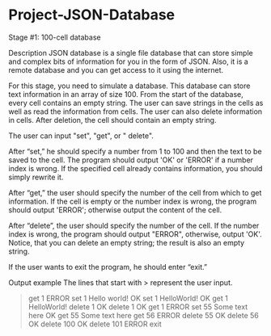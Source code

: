 # Project-JSON-Database

Stage #1: 100-cell database

Description
JSON database is a single file database that can store simple and complex bits of information for you in the form of JSON. Also, it is a remote database and you can get access to it using the internet.

For this stage, you need to simulate a database. This database can store text information in an array of size 100. From the start of the database, every cell contains an empty string. The user can save strings in the cells as well as read the information from cells. The user can also delete information in cells. After deletion, the cell should contain an empty string.

The user can input "set", "get", or " delete".

After “set,” he should specify a number from 1 to 100 and then the text to be saved to the cell. The program should output 'OK' or 'ERROR' if a number index is wrong. If the specified cell already contains information, you should simply rewrite it.

After “get,” the user should specify the number of the cell from which to get information. If the cell is empty or the number index is wrong, the program should output 'ERROR'; otherwise output the content of the cell.

After “delete”, the user should specify the number of the cell. If the number index is wrong, the program should output "ERROR", otherwise, output 'OK'. Notice, that you can delete an empty string; the result is also an empty string.

If the user wants to exit the program, he should enter “exit.”

Output example
The lines that start with > represent the user input. 

> get 1
ERROR
> set 1 Hello world!
OK
> set 1 HelloWorld!
OK
> get 1
HelloWorld!
> delete 1
OK
> delete 1
OK
> get 1
ERROR
> set 55 Some text here
OK
> get 55
Some text here
> get 56
ERROR
> delete 55
OK
> delete 56
OK
> delete 100
OK
> delete 101
ERROR
> exit

